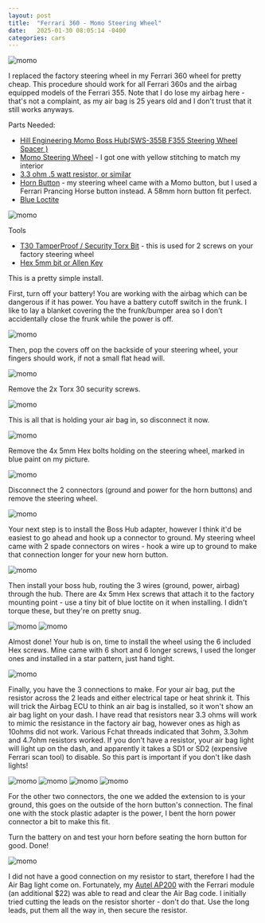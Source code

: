 ```yaml
---
layout: post
title:  "Ferrari 360 - Momo Steering Wheel"
date:   2025-01-30 08:05:14 -0400
categories: cars
---
```


![momo](/images/momo/12.jpg)

I replaced the factory steering wheel in my Ferrari 360 wheel for pretty cheap. This procedure should work for all Ferrari 360s and the airbag equipped models of the Ferrari 355. Note that I do lose my airbag here - that's not a complaint, as my air bag is 25 years old and I don't trust that it still works anyways. 

Parts Needed:
* [Hill Engineering Momo Boss Hub(SWS-355B F355 Steering Wheel Spacer
)](https://www.ricambiamerica.com/sws-355b-f355-steering-wheel-spacer.html)
* [Momo Steering Wheel](https://amzn.to/42w0FjL) - I got one with yellow stitching to match my interior
* [3.3 ohm .5 watt resistor, or similar](https://amzn.to/3WFbBrj)
* [Horn Button](https://www.ebay.com/itm/154687784793?_skw=momo+ferrari+horn&itmmeta=01JJVQEN631YMQTXEDNK5ZEK8R&hash=item24041c4759:g:U5gAAOSwZI5mOOj-&itmprp=enc%3AAQAJAAAA0HoV3kP08IDx%2BKZ9MfhVJKknbIwvbUQbfYVcCw6dzScE3B7OMdktFWycCneCJ9%2FcnZg4lIS3xHOohsDxEp1bl3y2UeBbNFA3JNcTBYNnoJMqDAANz6C5gRFQkGT6TD5jHOS6WrOtdoVGrbjdpiEr7Ht8yKS9iWiU6EvFdMhGk%2FPbXZk6dN6mZ138Qfjvo1H1avJnqQ%2Fu0YK26dN23IPmYzqjC2qvC2e2YAQ9DB6NF9A2x5qgQyy%2B123ZtDPsMeQkAvC3qjEpWpXgU%2FVdNfP8xlg%3D%7Ctkp%3ABk9SR5jTuveWZQ) - my steering wheel came with a Momo button, but I used a Ferrari Prancing Horse button instead. A 58mm horn button fit perfect. 
* [Blue Loctite](https://amzn.to/3WBriQo)

![momo](/images/momo/1.jpg)

Tools
* [T30 TamperProof / Security Torx Bit](https://amzn.to/3WAU183) - this is used for 2 screws on your factory steering wheel
* [Hex 5mm bit or Allen Key](https://amzn.to/3Cq6Nzn)

This is a pretty simple install. 

First, turn off your battery! You are working with the airbag which can be dangerous if it has power. You have a battery cutoff switch in the frunk. I like to lay a blanket covering the the frunk/bumper area so I don't accidentally close the frunk while the power is off. 

![momo](/images/momo/2.jpg)

Then, pop the covers off on the backside of your steering wheel, your fingers should work, if not a small flat head will. 

![momo](/images/momo/3.jpg)

Remove the 2x Torx 30 security screws. 

![momo](/images/momo/4.jpg)

This is all that is holding your air bag in, so disconnect it now. 

![momo](/images/momo/5.jpg)

Remove the 4x 5mm Hex bolts holding on the steering wheel, marked in blue paint on my picture. 
 
![momo](/images/momo/6.jpg)

Disconnect the 2 connectors (ground and power for the horn buttons) and remove the steering wheel. 

![momo](/images/momo/8.jpg)

Your next step is to install the Boss Hub adapter, however I think it'd be easiest to go ahead and hook up a connector to ground. My steering wheel came with 2 spade connectors on wires - hook a wire up to ground to make that connection longer for your new horn button. 

![momo](/images/momo/7.jpg)

Then install your boss hub, routing the 3 wires (ground, power, airbag) through the hub. There are 4x 5mm Hex screws that attach it to the factory mounting point - use a tiny bit of blue loctite on it when installing. I didn't torque these, but they're on pretty snug. 

![momo](/images/momo/9.jpg)
![momo](/images/momo/10.jpg)

Almost done! Your hub is on, time to install the wheel using the 6 included Hex screws. Mine came with 6 short and 6 longer screws, I used the longer ones and installed in a star pattern, just hand tight. 

![momo](/images/momo/11.jpg)

Finally, you have the 3 connections to make. For your air bag, put the resistor across the 2 leads and either electrical tape or heat shrink it. This will trick the Airbag ECU to think an air bag is installed, so it won't show an air bag light on your dash. I have read that resistors near 3.3 ohms  will work to mimic the resistance in the factory air bag, however ones as high as 10ohms did not work. Various Fchat threads indicated that 3ohm, 3.3ohm and 4.7ohm resistors worked. If you don't have a resistor, your air bag light will light up on the dash, and apparently it takes a SD1 or SD2 (expensive Ferrari scan tool) to disable. So this part is important if you don't like dash lights!

![momo](/images/momo/13.jpg)
![momo](/images/momo/14.jpg)
![momo](/images/momo/15.jpg)
![momo](/images/momo/16.jpg)

For the other two connectors, the one we added the extension to is your ground, this goes on the outside of the horn button's connection. The final one with the stock plastic adapter is the power, I bent the horn power connector a bit to make this fit. 

Turn the battery on and test your horn before seating the horn button for good. Done!

![momo](/images/momo/12.jpg)

I did not have a good connection on my resistor to start, therefore I had the Air Bag light come on. Fortunately, my [Autel AP200](https://amzn.to/4hzwcp8) with the Ferrari module (an additional $22) was able to read and clear the Air Bag code. I initially tried cutting the leads on the resistor shorter - don't do that. Use the long leads, put them all the way in, then secure the resistor. 
